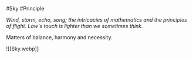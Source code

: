 #Sky #Principle 

_Wind, storm, echo, song; the intricacies of mathematics and the principles of flight. Law's touch is lighter than we sometimes think._  

Matters of balance, harmony and necessity.

![[Sky.webp]]